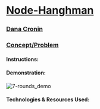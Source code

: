 # [Node-Hanghman]()
### [Dana Cronin](https://decronin.github.io/)

### [Concept/Problem](https://github.com/UCF-Coding-Boot-Camp/UCF-LKM-FSF-PT-08-2019-U-C/blob/master/11-js-constructors/02-Homework/Instructions/HomeworkInstructions.md)

#### Instructions:

#### Demonstration:
![7-rounds_demo](./demo1.gif)

#### Technologies & Resources Used:

